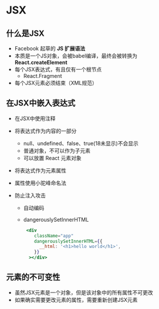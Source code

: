 # JSX

## 什么是JSX

- Facebook 起草的 **JS 扩展语法**
- 本质是一个JS对象，会被babel编译，最终会被转换为 **React.createElement**
- 每个JSX表达式，有且仅有一个根节点
  - React.Fragment
- 每个JSX元素必须结束（XML规范）

## 在JSX中嵌入表达式

- 在JSX中使用注释

- 将表达式作为内容的一部分
  - null、undefined、false、true(18未显示)不会显示
  - 普通对象，不可以作为子元素
  - 可以放置 React 元素对象
  
- 将表达式作为元素属性

- 属性使用小驼峰命名法

- 防止注入攻击
  - 自动编码
  
  - dangerouslySetInnerHTML
  
    ```jsx
     <div
        className="app"
        dangerouslySetInnerHTML={{
          __html: '<h1>hello world</h1>',
        }}
      ></div>
    ```
  
    

## 元素的不可变性

- 虽然JSX元素是一个对象，但是该对象中的所有属性不可更改
- 如果确实需要更改元素的属性，需要重新创建JSX元素